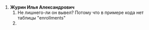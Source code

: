 1. **Журин Илья Александрович**
	1. Не лишнего-ли он вывел?  Потому что в примере кода нет таблицы "enrollments"
	2. 